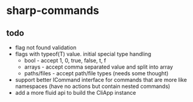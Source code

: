 # sharp-commands

## todo
* flag not found validation
* flags with typeof(T) value. initial special type handling
  * bool - accept 1, 0, true, false, t, f
  * arrays - accept comma separated value and split into array
  * paths/files - accept path/file types (needs some thought)
* support better ICommand interface for commands that are more like namespaces (have no actions but contain nested commands)
* add a more fluid api to build the CliApp instance
